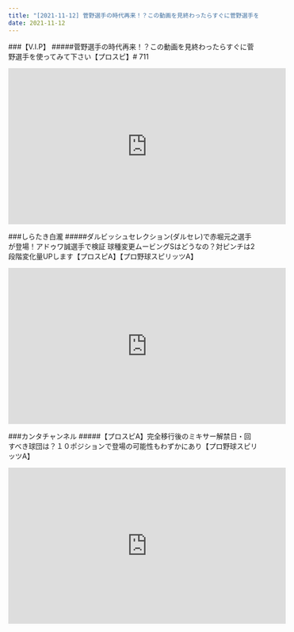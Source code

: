 ```yaml
---
title: "[2021-11-12] 菅野選手の時代再来！？この動画を見終わったらすぐに菅野選手を使ってみて下さい【プロスピ】# 711 他"
date: 2021-11-12
---
```

###【V.I.P】
#####菅野選手の時代再来！？この動画を見終わったらすぐに菅野選手を使ってみて下さい【プロスピ】# 711
<iframe width="560" height="315" src="https://www.youtube.com/embed/xCEnVi20V6E" frameborder="0" allow="accelerometer; autoplay; clipboard-write; encrypted-media; gyroscope; picture-in-picture" allowfullscreen></iframe>

###しらたき白瀧
#####ダルビッシュセレクション(ダルセレ)で赤堀元之選手が登場！アドゥワ誠選手で検証 球種変更ムービングSはどうなの？対ピンチは2段階変化量UPします【プロスピA】【プロ野球スピリッツA】
<iframe width="560" height="315" src="https://www.youtube.com/embed/lQR6UfeJr9I" frameborder="0" allow="accelerometer; autoplay; clipboard-write; encrypted-media; gyroscope; picture-in-picture" allowfullscreen></iframe>

###カンタチャンネル
#####【プロスピA】完全移行後のミキサー解禁日・回すべき球団は？１０ポジションで登場の可能性もわずかにあり【プロ野球スピリッツA】
<iframe width="560" height="315" src="https://www.youtube.com/embed/sy-OHHYZKEc" frameborder="0" allow="accelerometer; autoplay; clipboard-write; encrypted-media; gyroscope; picture-in-picture" allowfullscreen></iframe>

